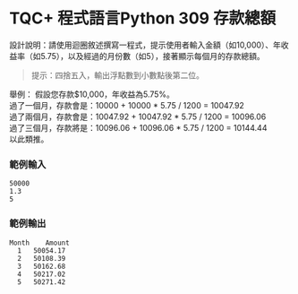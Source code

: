 # TQC+ 程式語言Python 309 存款總額
設計說明：請使用迴圈敘述撰寫一程式，提示使用者輸入金額（如10,000）、年收益率（如5.75），以及經過的月份數（如5），接著顯示每個月的存款總額。
> 提示：四捨五入，輸出浮點數到小數點後第二位。

舉例：
假設您存款$10,000，年收益為5.75%。<br>
過了一個月，存款會是：10000 + 10000 * 5.75 / 1200 = 10047.92<br>
過了兩個月，存款會是：10047.92 + 10047.92 * 5.75 / 1200 = 10096.06<br>
過了三個月，存款將是：10096.06 + 10096.06 * 5.75 / 1200 = 10144.44<br>
以此類推。

### 範例輸入
```shell
50000
1.3
5
```
### 範例輸出
```shell
Month    Amount
  1   50054.17
  2   50108.39
  3   50162.68
  4   50217.02
  5   50271.42
```
